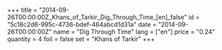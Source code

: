 +++
title = "2014-09-26T00:00:00Z_Khans_of_Tarkir_Dig_Through_Time_[en]_false"
id = "5c18c2d8-995c-4736-bdef-464abcd1d31a"
date = "2014-09-26T00:00:00Z"
name = "Dig Through Time"
lang = ["en"]
price = "0.24"
quantity = 4
foil = false
set = "Khans of Tarkir"
+++
